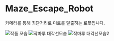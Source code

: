 # Maze_Escape_Robot
카메라를 통해 최단거리로 미로를 탈출하는 로봇입니다.


![작품 모습](https://user-images.githubusercontent.com/68531737/90327528-52e22c80-dfcf-11ea-9b0d-1a1b0553d296.PNG)
![작마루 대각선모습](https://user-images.githubusercontent.com/68531737/90327534-6a211a00-dfcf-11ea-8679-f8aae8d15dcb.jpg)
![작마루 대각선모습2](https://user-images.githubusercontent.com/68531737/90327541-72795500-dfcf-11ea-9287-e7ff96dafcfe.jpg)
